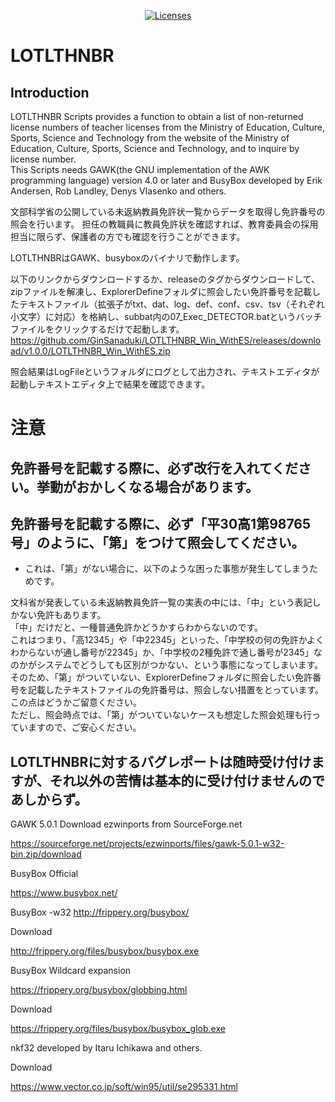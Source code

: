 <p align="center">
    <a href="https://opensource.org/licenses/BSD-3-Clause"><img src="https://img.shields.io/badge/license-bsd-orange.svg" alt="Licenses"></a>
</p>

# LOTLTHNBR

## Introduction

LOTLTHNBR Scripts provides a function to obtain a list of non-returned license numbers of teacher licenses from the Ministry of Education, Culture, Sports, Science and Technology from the website of the Ministry of Education, Culture, Sports, Science and Technology, and to inquire by license number.  
This Scripts needs GAWK(the GNU implementation of the AWK programming language) version 4.0 or later and BusyBox developed by Erik Andersen, Rob Landley, Denys Vlasenko and others.  

文部科学省の公開している未返納教員免許状一覧からデータを取得し免許番号の照会を行います。
担任の教職員に教員免許状を確認すれば、教育委員会の採用担当に限らず、保護者の方でも確認を行うことができます。

LOTLTHNBRはGAWK、busyboxのバイナリで動作します。

以下のリンクからダウンロードするか、releaseのタグからダウンロードして、zipファイルを解凍し、ExplorerDefineフォルダに照会したい免許番号を記載したテキストファイル（拡張子がtxt、dat、log、def、conf、csv、tsv（それぞれ小文字）に対応）を格納し、subbat内の07_Exec_DETECTOR.batというバッチファイルをクリックするだけで起動します。
https://github.com/GinSanaduki/LOTLTHNBR_Win_WithES/releases/download/v1.0.0/LOTLTHNBR_Win_WithES.zip

照会結果はLogFileというフォルダにログとして出力され、テキストエディタが起動しテキストエディタ上で結果を確認できます。



# 注意
## 免許番号を記載する際に、必ず改行を入れてください。挙動がおかしくなる場合があります。

## 免許番号を記載する際に、必ず「平30高1第98765号」のように、「第」をつけて照会してください。
   * これは、「第」がない場合に、以下のような困った事態が発生してしまうためです。

文科省が発表している未返納教員免許一覧の実表の中には、「中」という表記しかない免許もあります。  
「中」だけだと、一種普通免許かどうかすらわからないのです。  
これはつまり、「高12345」や「中22345」といった、「中学校の何の免許かよくわからないが通し番号が22345」か、「中学校の2種免許で通し番号が2345」なのかがシステムでどうしても区別がつかない、という事態になってしまいます。  
そのため、「第」がついていない、ExplorerDefineフォルダに照会したい免許番号を記載したテキストファイルの免許番号は、照会しない措置をとっています。  
この点はどうかご留意ください。  
ただし、照会時点では、「第」がついていないケースも想定した照会処理も行っていますので、ご安心ください。  

## LOTLTHNBRに対するバグレポートは随時受け付けますが、それ以外の苦情は基本的に受け付けませんのであしからず。

GAWK 5.0.1 Download ezwinports from SourceForge.net

https://sourceforge.net/projects/ezwinports/files/gawk-5.0.1-w32-bin.zip/download

BusyBox Official

https://www.busybox.net/

BusyBox -w32
http://frippery.org/busybox/

Download

http://frippery.org/files/busybox/busybox.exe

BusyBox Wildcard expansion

https://frippery.org/busybox/globbing.html

Download

https://frippery.org/files/busybox/busybox_glob.exe

nkf32 developed by Itaru Ichikawa and others.

Download

https://www.vector.co.jp/soft/win95/util/se295331.html

